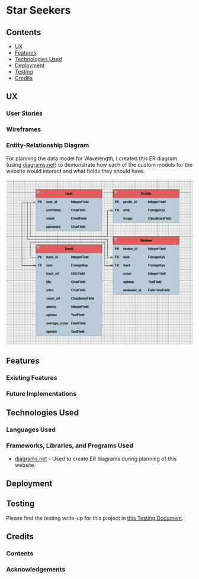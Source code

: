 # Star Seekers

## Contents

- [UX](#ux)
- [Features](#features)
- [Technologies Used](#technologies-used)
- [Deployment](#deployment)
- [Testing](#testing)
- [Credits](#credits)

## UX

### User Stories

### Wireframes

### Entity-Relationship Diagram

For planning the data model for Wavelength, I created this ER diagram (using [diagrams.net](https://www.diagrams.net/)) to demonstrate how each of the custom models for the website would interact and what fields they should have.

![Entity-Relationship Diagram for custom wavelength models.](/documentation/readme/er-diagram.png)

## Features

### Existing Features

### Future Implementations

## Technologies Used

### Languages Used

### Frameworks, Libraries, and Programs Used

- [diagrams.net](https://www.diagrams.net/) - Used to create ER diagrams during planning of this website.

## Deployment

## Testing

Please find the testing write-up for this project in [this Testing Document](testing.md).

## Credits

### Contents

### Acknowledgements
